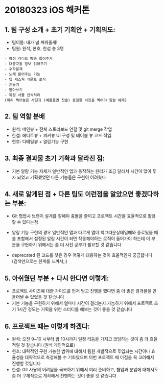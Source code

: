 # 20180323 iOS 해커톤


## 1. 팀 구성 소개 + 초기 기획안 + 기획의도: 
* 팀이름: 내가 널 깨워줄게!
* 팀원:
원석, 현호, 한섭 총 3명 

~~~
- 아침 라디오 방송 틀어주기
- 대중교통 정보 읽어주기
- 수학문제
- 노래 틀어주는 기능
- 텝 제스쳐 카운트 로직
- 흔들기 
- 받아쓰기
- 특정 사물 인식처리 
(미리 찍어놓은 사진과 (예를들면 칫솔) 동일한 사진을 찍어야 알람 해제) 
~~~

## 2. 팀 역할 분배

- 원석: 메인뷰 + 전체 스토리보드 연결 및 git  merge 작업
- 한섭: 에디트뷰 + 피커뷰 UI 구성 및 테이블 뷰 코드 작업:
- 현호: 디테일뷰 + 알람기능 구현
  
## 3. 최종 결과물 초기 기확과 달라진 점:

- 기본 알람 기능 자체가 일반적인 앱과 동작하는 원리가 조금 달라서
시간이 많이 투자 되었고 기획했었던 다른 기능들은 구현이 어려웠다

## 4. 새로 알게된 점 + 다른 팀도 이런점을 알았으면 좋겠다하는 부분:

- Git 협업시 브랜치 설계를 잘해야 충돌을 줄이고 프로젝트 시간을 효율적으로 활용할 수 있다는점
- 알람 기능 구현의 경우 일반적인 앱과 다르게 앱이 백그라운상태일때와 종료됬을 때를 포함해서 설정된 알람 시간이 되면
작동해야하는 로직이 들어가야 하는데 이 부분을 구현하기 위해서는 좀 더 사전 공부가 필요할 것 같습니다

- deprecated 된 코드를 찾은 경우 어떻게 대응하는 것이 효율적인지 궁금합니다 (검색만으로는 한계를 느껴서;;)

## 5. 아쉬웠던 부분 + 다시 한다면 이렇게:

- 프로젝트 사이즈에 대한 가이드를 먼저 받고 진행을 했다면 좀 더 좋은 결과물을 만들어낼 수 있었을 것 같습니다
- 기본 기능을 구현하기 위해서 얼마나 시간이 걸리는지 가늠하기 위해서 프로젝트 초기 1시간 정도는 기획을 위한 스터디를 해보는 것이 좋을 것 같습니다

## 6. 프로젝트 때는 이렇게 하겠다:

- 원석: 오전 9~10 시부터 밤 10시까지 일정 리듬을 가지고 코딩하는 것이 좀 더 효율적일 것 같습니다 (원석 개인적으로)
- 현호: 대략적인 구현 가능한 범위에 대해서 팀원 개별적으로 투입되는 시간이나 효율성을 대략적으로 측정해볼 수 기회였으며 이번 프로젝트 때 이점을 꼭 고려해서 진행할 것입니다
- 한섭: Git 사용의 어려움을 극복하기 위해서 미리 준비하고, 협업과 분업에 대해서도 좀 더 구체적으로 계획해서 진행하는 것이 좋을 것 같습니다